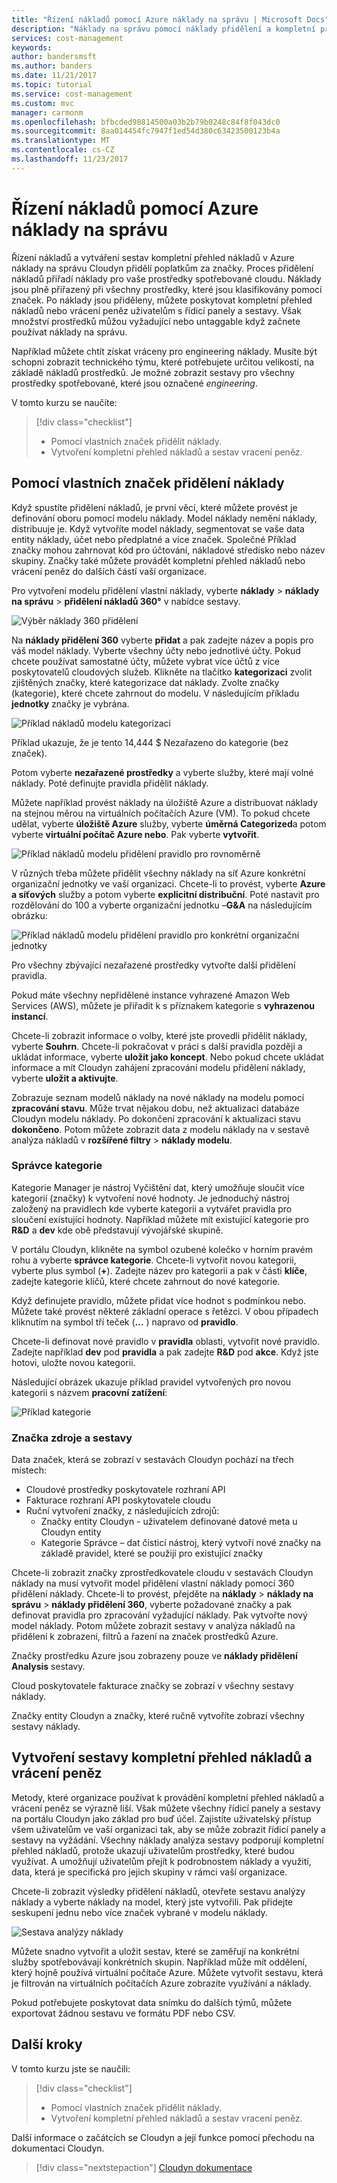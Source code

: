 ```yaml
---
title: "Řízení nákladů pomocí Azure náklady na správu | Microsoft Docs"
description: "Náklady na správu pomocí náklady přidělení a kompletní přehled nákladů a sestav vracení peněz."
services: cost-management
keywords: 
author: bandersmsft
ms.author: banders
ms.date: 11/21/2017
ms.topic: tutorial
ms.service: cost-management
ms.custom: mvc
manager: carmonm
ms.openlocfilehash: bfbcded98814500a03b2b79b0248c84f8f043dc0
ms.sourcegitcommit: 8aa014454fc7947f1ed54d380c63423500123b4a
ms.translationtype: MT
ms.contentlocale: cs-CZ
ms.lasthandoff: 11/23/2017
---
```

# <a name="manage-costs-by-using-azure-cost-management"></a>Řízení nákladů pomocí Azure náklady na správu

Řízení nákladů a vytváření sestav kompletní přehled nákladů v Azure náklady na správu Cloudyn přidělí poplatkům za značky. Proces přidělení nákladů přiřadí náklady pro vaše prostředky spotřebované cloudu. Náklady jsou plně přiřazený při všechny prostředky, které jsou klasifikovány pomocí značek. Po náklady jsou přiděleny, můžete poskytovat kompletní přehled nákladů nebo vrácení peněz uživatelům s řídicí panely a sestavy. Však množství prostředků můžou vyžadující nebo untaggable když začnete používat náklady na správu.

Například můžete chtít získat vráceny pro engineering náklady. Musíte být schopni zobrazit technického týmu, které potřebujete určitou velikostí, na základě nákladů prostředků. Je možné zobrazit sestavy pro všechny prostředky spotřebované, které jsou označené *engineering*.

V tomto kurzu se naučíte:

> [!div class="checklist"]
> * Pomocí vlastních značek přidělit náklady.
> * Vytvoření kompletní přehled nákladů a sestav vracení peněz.

## <a name="use-custom-tags-to-allocate-costs"></a>Pomocí vlastních značek přidělení náklady

Když spustíte přidělení nákladů, je první věcí, které můžete provést je definování oboru pomocí modelu náklady. Model náklady nemění náklady, distribuuje je. Když vytvoříte model náklady, segmentovat se vaše data entity náklady, účet nebo předplatné a více značek. Společné Příklad značky mohou zahrnovat kód pro účtování, nákladové středisko nebo název skupiny. Značky také můžete provádět kompletní přehled nákladů nebo vrácení peněz do dalších částí vaší organizace.

Pro vytvoření modelu přidělení vlastní náklady, vyberte **náklady** &gt; **náklady na správu** &gt; **přidělení nákladů 360°** v nabídce sestavy.

![Výběr náklady 360 přidělení](./media/tutorial-manage-costs/cost-allocation-360.png)

Na **náklady přidělení 360** vyberte **přidat** a pak zadejte název a popis pro váš model náklady. Vyberte všechny účty nebo jednotlivé účty. Pokud chcete používat samostatné účty, můžete vybrat více účtů z více poskytovatelů cloudových služeb. Klikněte na tlačítko **kategorizaci** zvolit zjištěných značky, které kategorizace dat náklady. Zvolte značky (kategorie), které chcete zahrnout do modelu. V následujícím příkladu **jednotky** značky je vybrána.

![Příklad nákladů modelu kategorizaci](./media/tutorial-manage-costs/cost-model01.png)



Příklad ukazuje, že je tento 14,444 $ Nezařazeno do kategorie (bez značek).

Potom vyberte **nezařazené prostředky** a vyberte služby, které mají volné náklady. Poté definujte pravidla přidělit náklady.

Můžete například provést náklady na úložiště Azure a distribuovat náklady na stejnou měrou na virtuálních počítačích Azure (VM). To pokud chcete udělat, vyberte **úložiště Azure** služby, vyberte **úměrná Categorized**a potom vyberte **virtuální počítač Azure nebo**. Pak vyberte **vytvořit**.

![Příklad nákladů modelu přidělení pravidlo pro rovnoměrně](./media/tutorial-manage-costs/cost-model02.png)



V různých třeba můžete přidělit všechny náklady na síť Azure konkrétní organizační jednotky ve vaší organizaci. Chcete-li to provést, vyberte **Azure a síťových** služby a potom vyberte **explicitní distribuční**. Poté nastavit pro rozdělování do 100 a vyberte organizační jednotku –**G&amp;A** na následujícím obrázku:

![Příklad nákladů modelu přidělení pravidlo pro konkrétní organizační jednotky](./media/tutorial-manage-costs/cost-model03.png)



Pro všechny zbývající nezařazené prostředky vytvořte další přidělení pravidla.

Pokud máte všechny nepřidělené instance vyhrazené Amazon Web Services (AWS), můžete je přiřadit k s příznakem kategorie s **vyhrazenou instancí**.

Chcete-li zobrazit informace o volby, které jste provedli přidělit náklady, vyberte **Souhrn**. Chcete-li pokračovat v práci s další pravidla později a ukládat informace, vyberte **uložit jako koncept**. Nebo pokud chcete ukládat informace a mít Cloudyn zahájení zpracování modelu přidělení náklady, vyberte **uložit a aktivujte**.

Zobrazuje seznam modelů náklady na nové náklady na modelu pomocí **zpracování stavu**. Může trvat nějakou dobu, než aktualizaci databáze Cloudyn modelu náklady. Po dokončení zpracování k aktualizaci stavu **dokončeno**. Potom můžete zobrazit data z modelu náklady na v sestavě analýza nákladů v **rozšířené filtry** &gt; **náklady modelu**.

### <a name="category-manager"></a>Správce kategorie

Kategorie Manager je nástroj Vyčištění dat, který umožňuje sloučit více kategorií (značky) k vytvoření nové hodnoty. Je jednoduchý nástroj založený na pravidlech kde vyberte kategorii a vytvářet pravidla pro sloučení existující hodnoty. Například můžete mít existující kategorie pro **R&amp;D** a **dev** kde obě představují vývojářské skupině.

V portálu Cloudyn, klikněte na symbol ozubené kolečko v horním pravém rohu a vyberte **správce kategorie**. Chcete-li vytvořit novou kategorii, vyberte plus symbol (**+**). Zadejte název pro kategorii a pak v části **klíče**, zadejte kategorie klíčů, které chcete zahrnout do nové kategorie.

Když definujete pravidlo, můžete přidat více hodnot s podmínkou nebo. Můžete také provést některé základní operace s řetězci. V obou případech kliknutím na symbol tří teček (**...** ) napravo od **pravidlo**.

Chcete-li definovat nové pravidlo v **pravidla** oblasti, vytvořit nové pravidlo. Zadejte například **dev** pod **pravidla** a pak zadejte **R&amp;D** pod **akce**. Když jste hotovi, uložte novou kategorii.

Následující obrázek ukazuje příklad pravidel vytvořených pro novou kategorii s názvem **pracovní zatížení**:

![Příklad kategorie](./media/tutorial-manage-costs/category01.png)

### <a name="tag-sources-and-reports"></a>Značka zdroje a sestavy

Data značek, která se zobrazí v sestavách Cloudyn pochází na třech místech:

- Cloudové prostředky poskytovatele rozhraní API
- Fakturace rozhraní API poskytovatele cloudu
- Ruční vytvoření značky, z následujících zdrojů:
    - Značky entity Cloudyn - uživatelem definované datové meta u Cloudyn entity
    - Kategorie Správce – dat čisticí nástroj, který vytvoří nové značky na základě pravidel, které se použijí pro existující značky

Chcete-li zobrazit značky zprostředkovatele cloudu v sestavách Cloudyn náklady na musí vytvořit model přidělení vlastní náklady pomocí 360 přidělení náklady. Chcete-li to provést, přejděte na **náklady** > **náklady na správu** > **náklady přidělení 360**, vyberte požadované značky a pak definovat pravidla pro zpracování vyžadující náklady. Pak vytvořte nový model náklady. Potom můžete zobrazit sestavy v analýza nákladů na přidělení k zobrazení, filtrů a řazení na značek prostředků Azure.

Značky prostředku Azure jsou zobrazeny pouze ve **náklady přidělení Analysis** sestavy.

Cloud poskytovatele fakturace značky se zobrazí v všechny sestavy náklady.

Značky entity Cloudyn a značky, které ručně vytvoříte zobrazí všechny sestavy náklady.


## <a name="create-showback-and-chargeback-reports"></a>Vytvoření sestavy kompletní přehled nákladů a vrácení peněz

Metody, které organizace používat k provádění kompletní přehled nákladů a vrácení peněz se výrazně liší. Však můžete všechny řídicí panely a sestavy na portálu Cloudyn jako základ pro buď účel. Zajistíte uživatelský přístup všem uživatelům ve vaší organizaci tak, aby se může zobrazit řídicí panely a sestavy na vyžádání. Všechny náklady analýza sestavy podporují kompletní přehled nákladů, protože ukazují uživatelům prostředky, které budou využívat. A umožňují uživatelům přejít k podrobnostem náklady a využití, data, která je specifická pro jejich skupiny v rámci vaší organizace.

Chcete-li zobrazit výsledky přidělení nákladů, otevřete sestavu analýzy náklady a vyberte náklady na model, který jste vytvořili. Pak přidejte seskupení jednu nebo více značek vybrané v modelu náklady.

![Sestava analýzy náklady](./media/tutorial-manage-costs/cost-analysis.png)

Můžete snadno vytvořit a uložit sestav, které se zaměřují na konkrétní služby spotřebovávají konkrétních skupin. Například může mít oddělení, který hojně používá virtuální počítače Azure. Můžete vytvořit sestavu, která je filtrován na virtuálních počítačích Azure zobrazíte využívání a náklady.

Pokud potřebujete poskytovat data snímku do dalších týmů, můžete exportovat žádnou sestavu ve formátu PDF nebo CSV.


## <a name="next-steps"></a>Další kroky

V tomto kurzu jste se naučili:

> [!div class="checklist"]
> * Pomocí vlastních značek přidělit náklady.
> * Vytvoření kompletní přehled nákladů a sestav vracení peněz.



Další informace o začátcích se Cloudyn a její funkce pomocí přechodu na dokumentaci Cloudyn.

> [!div class="nextstepaction"]
> [Cloudyn dokumentace](https://support.cloudyn.com/hc/)
